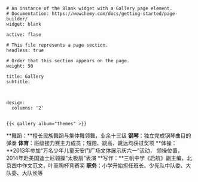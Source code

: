 ```

# An instance of the Blank widget with a Gallery page element.
# Documentation: https://wowchemy.com/docs/getting-started/page-builder/
widget: blank

active: flase

# This file represents a page section.
headless: true

# Order that this section appears on the page.
weight: 50

title: Gallery
subtitle:



design:
  columns: '2'


{{< gallery album="themes" >}}
```

  **舞蹈：**擅长民族舞蹈与集体舞领舞，业余十三级  **钢琴**：独立完成钢琴曲目的弹奏  **体育**：班级接力赛主力成员；短跑、跳高、跳远均获过奖项   **体操：**2013年参加“万名少年儿童天安门广场文体展示庆六一”活动，  领操位置，2014年赴美国迪士尼领操“太极扇”表演  **写作：**三帆中学《启航》副主编，北京四中作文范文，叶圣陶杯竞赛奖  **职务**：小学开始担任班长、少先队中队委、大队委、大队长等  